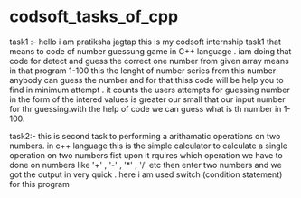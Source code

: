 # codsoft_tasks_of_cpp
task1 :-
        hello i am pratiksha jagtap this is my codsoft internship task1 that means to code of number guessung game in C++ language . iam doing that code for detect and guess the correct one number from given array means in that program 1-100 this the lenght of number series from this number anybody can guess the number and for that thiss code will be help you to find in minimum attempt . it counts the users attempts for guessing number in the form of the intered values is greater our small that our input number for thr guessing.with the help of code we can guess what is th number in 1-100.      


task2:-
        this is second task to performing a arithamatic operations on two numbers. in c++ language this is the simple calculator to calculate a single operation on two numbers fist upon it rquires which operation we have to done on numbers like '+' , '-' , '*' , '/' etc
        then enter two numbers and we got the output in very quick . here i am used switch (condition statement) for this program


















